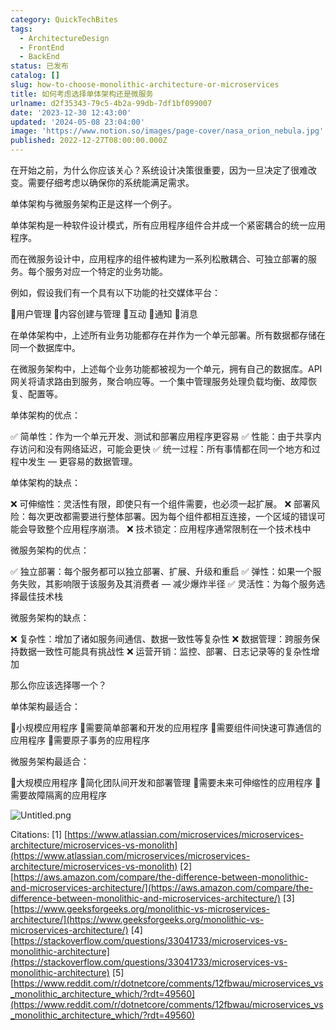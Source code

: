 ```yaml
---
category: QuickTechBites
tags:
  - ArchitectureDesign
  - FrontEnd
  - BackEnd
status: 已发布
catalog: []
slug: how-to-choose-monolithic-architecture-or-microservices
title: 如何考虑选择单体架构还是微服务
urlname: d2f35343-79c5-4b2a-99db-7df1bf099007
date: '2023-12-30 12:43:00'
updated: '2024-05-08 23:04:00'
image: 'https://www.notion.so/images/page-cover/nasa_orion_nebula.jpg'
published: 2022-12-27T08:00:00.000Z
---
```


在开始之前，为什么你应该关心？系统设计决策很重要，因为一旦决定了很难改变。需要仔细考虑以确保你的系统能满足需求。


单体架构与微服务架构正是这样一个例子。


单体架构是一种软件设计模式，所有应用程序组件合并成一个紧密耦合的统一应用程序。


而在微服务设计中，应用程序的组件被构建为一系列松散耦合、可独立部署的服务。每个服务对应一个特定的业务功能。


例如，假设我们有一个具有以下功能的社交媒体平台：


🔸用户管理
🔸内容创建与管理
🔸互动
🔸通知
🔸消息


在单体架构中，上述所有业务功能都存在并作为一个单元部署。所有数据都存储在同一个数据库中。


在微服务架构中，上述每个业务功能都被视为一个单元，拥有自己的数据库。API 网关将请求路由到服务，聚合响应等。一个集中管理服务处理负载均衡、故障恢复、配置等。


单体架构的优点：


✅ 简单性：作为一个单元开发、测试和部署应用程序更容易
✅ 性能：由于共享内存访问和没有网络延迟，可能会更快
✅ 统一过程：所有事情都在同一个地方和过程中发生 — 更容易的数据管理。


单体架构的缺点：


❌ 可伸缩性：灵活性有限，即使只有一个组件需要，也必须一起扩展。
❌ 部署风险：每次更改都需要进行整体部署。因为每个组件都相互连接，一个区域的错误可能会导致整个应用程序崩溃。
❌ 技术锁定：应用程序通常限制在一个技术栈中


微服务架构的优点：


✅ 独立部署：每个服务都可以独立部署、扩展、升级和重启
✅ 弹性：如果一个服务失败，其影响限于该服务及其消费者 — 减少爆炸半径
✅ 灵活性：为每个服务选择最佳技术栈


微服务架构的缺点：


❌ 复杂性：增加了诸如服务间通信、数据一致性等复杂性
❌ 数据管理：跨服务保持数据一致性可能具有挑战性
❌ 运营开销：监控、部署、日志记录等的复杂性增加


那么你应该选择哪一个？


单体架构最适合：


🔹小规模应用程序
🔹需要简单部署和开发的应用程序
🔹需要组件间快速可靠通信的应用程序
🔹需要原子事务的应用程序


微服务架构最适合：


🔸大规模应用程序
🔸简化团队间开发和部署管理
🔸需要未来可伸缩性的应用程序
🔸需要故障隔离的应用程序


![Untitled.png](https://prod-files-secure.s3.us-west-2.amazonaws.com/5d24fe63-e567-4804-86f9-9fdc62e13082/8d149051-cc00-4198-a3d7-e00805eb8f9e/Untitled.png?X-Amz-Algorithm=AWS4-HMAC-SHA256&X-Amz-Content-Sha256=UNSIGNED-PAYLOAD&X-Amz-Credential=ASIAZI2LB466XZN2XPMS%2F20250130%2Fus-west-2%2Fs3%2Faws4_request&X-Amz-Date=20250130T053739Z&X-Amz-Expires=3600&X-Amz-Security-Token=IQoJb3JpZ2luX2VjEJX%2F%2F%2F%2F%2F%2F%2F%2F%2F%2FwEaCXVzLXdlc3QtMiJHMEUCIGlZXTtM0AhMYgPlep8iw5rFIGT8Rytrj7CPGQpLNLMDAiEA2BW1xd0qOomhQBpve%2BYCTaLdfUwUibsNGciAZe6fp%2FgqiAQInv%2F%2F%2F%2F%2F%2F%2F%2F%2F%2FARAAGgw2Mzc0MjMxODM4MDUiDNmmq9jzIDwAt%2FY8vircA9FRTHWwD9n2zGTEGN2j1XVL95seCs4I5GnXrbaUVlthUPCej1l82VnK3dnkswM9yl0oEaGATDbPhM638X69WEeDIDwoUbPe91bS2mkUA%2FwX38YeBZAHr8kLKcnznIn8EzTRJkmAkZAYgneyDMxEL8lj9m2TF%2BH3fqgSl24qHoPYbt6bvq5jjlFzsA6GSy1j%2B9o1jiB4a6Bunq3dBdg5%2BgHr0DBEvxm0R9FFM1xNd%2BXG0oWGBWwc2kSuG1fJ%2FP%2Fi85bDWn8ZqpqSmJMhNlWYge6dcBRxPMLxHKTtRBoZST8reX8UNAa6by9hffXfI7dAMOrx%2BBCeJ%2BLkPn75Yt%2BR5K%2FT4jJfB0SZ6dlRsuq%2FlvmoFlAbjFr4d%2Bt6agPmBKJMtXvc6FJ1KNOqGef%2F8q6pjhjSAPwkRIFQdBcq%2Fvxa4x5eBwiZ5xV5Afv1FOYHZJSaeFysIrDsAMy34hr7nr2Xq0xDRkpHY9CdvnSKCFuw7%2BICPJ%2Bn3SJWQP3m9sfDfPYSy4TUV8O2FtdV7gq9ElqMBnuTLp7EGV0dIKNxaLxTVFy34hbbejjAwcEevcmQhGZByFyw%2FCMEKNLCrTapjrip5NUjVpbx0PSqBafHSrBaHDul%2FILbkM3MQJodCwkLMN2G7LwGOqUBDzjMwgkQaqMNpAB3LvExViJ7BbmpsaLFR08CCQblzDNC90HDRIKksH7G6dUC8QMfiIM9iC%2FXkQ1I6NdOeRoLPwmzWsybyUJd%2Fjy%2BlEc1JO6wAVPwrr9cWS7XEIqkW6ayVojdA0sSHZRBrQXeh6cyxi4dYhJlBd%2Bw54OzDm2dbJFXMZAi5DbzyGn9fvKFLkXlcBR3H9aCLhShUvHGOJPyf%2BLZyP7H&X-Amz-Signature=3854ee4943315d5051703f8a09b08b838e9cc34b85da2fa28d74aba76e777710&X-Amz-SignedHeaders=host&x-id=GetObject)


Citations:
[1] [https://www.atlassian.com/microservices/microservices-architecture/microservices-vs-monolith](https://www.atlassian.com/microservices/microservices-architecture/microservices-vs-monolith)
[2] [https://aws.amazon.com/compare/the-difference-between-monolithic-and-microservices-architecture/](https://aws.amazon.com/compare/the-difference-between-monolithic-and-microservices-architecture/)
[3] [https://www.geeksforgeeks.org/monolithic-vs-microservices-architecture/](https://www.geeksforgeeks.org/monolithic-vs-microservices-architecture/)
[4] [https://stackoverflow.com/questions/33041733/microservices-vs-monolithic-architecture](https://stackoverflow.com/questions/33041733/microservices-vs-monolithic-architecture)
[5] [https://www.reddit.com/r/dotnetcore/comments/12fbwau/microservices_vs_monolithic_architecture_which/?rdt=49560](https://www.reddit.com/r/dotnetcore/comments/12fbwau/microservices_vs_monolithic_architecture_which/?rdt=49560)

